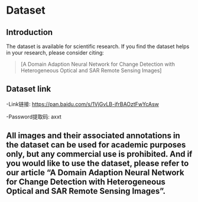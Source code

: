 #  Dataset


## Introduction

The dataset is available for scientific research. If you find the dataset helps in your research, please consider citing:

> [A Domain Adaption Neural Network for Change Detection with Heterogeneous Optical and SAR Remote Sensing Images] 

 

## Dataset link 

-Link链接:  https://pan.baidu.com/s/1VjGvLB-jfrBAOztFwYcAsw

-Password提取码: axxt

## All images and their associated annotations in the dataset can be used for academic purposes only, but any commercial use is prohibited. And if you would like to use the dataset, please refer to our article “A Domain Adaption Neural Network for Change Detection with Heterogeneous Optical and SAR Remote Sensing Images”.
